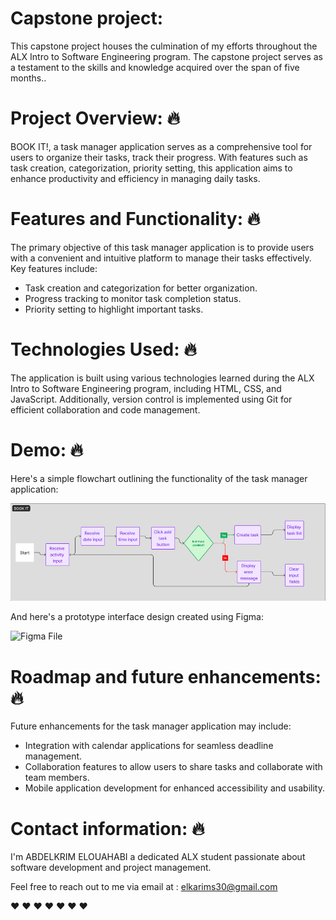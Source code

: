 # Capstone project:

This capstone project houses the culmination of my efforts throughout the ALX Intro to Software Engineering program. The capstone project serves as a testament to the skills and knowledge acquired over the span of five months..

# Project Overview: :fire:

BOOK IT!, a task manager application serves as a comprehensive tool for users to organize their tasks, track their progress. With features such as task creation, categorization, priority setting, this application aims to enhance productivity and efficiency in managing daily tasks.

# Features and Functionality: :fire:

The primary objective of this task manager application is to provide users with a convenient and intuitive platform to manage their tasks effectively. Key features include:
+ Task creation and categorization for better organization.
+ Progress tracking to monitor task completion status.
+ Priority setting to highlight important tasks.
  

# Technologies Used: :fire:

The application is built using various technologies learned during the ALX Intro to Software Engineering program, including HTML, CSS, and JavaScript. Additionally, version control is implemented using Git for efficient collaboration and code management.

# Demo: :fire:
Here's a simple flowchart outlining the functionality of the task manager application:

<img alt="app FLOWCHART" src="assets/BOOK IT flowchart.png">



And here's a prototype interface design created using Figma:


<img width="600" alt="Figma File" src="#">







# Roadmap and future enhancements: :fire:

Future enhancements for the task manager application may include:
+ Integration with calendar applications for seamless deadline management.
+ Collaboration features to allow users to share tasks and collaborate with team members.
+ Mobile application development for enhanced accessibility and usability.
  



# Contact information: :fire:

I'm ABDELKRIM ELOUAHABI a dedicated ALX student passionate about software development and project management.

Feel free to reach out to me via email at : elkarims30@gmail.com 

:heart:   :heart:   :heart:   :heart:   :heart:   :heart:   :heart:   
